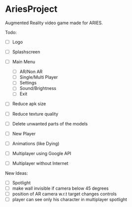 # AriesProject
Augmented Reality video game made for ARIES.

Todo:

- [ ] Logo
- [ ] Splashscreen
- [ ] Main Menu
  - [ ] AR/Non AR
  - [ ] Single/Multi Player
  - [ ] Settings
  - [ ] Sound/Brightness
  - [ ] Exit
- [ ] Reduce apk size
- [ ] Reduce texture quality
- [ ] Delete unwanted parts of the models
- [ ] New Player
- [ ] Animations (like Dying)
- [ ] Multiplayer using Google API
- [ ] Multiplayer without Internet


New Ideas:

- [ ] Spotlight
- [ ] make wall invisible if camera below 45 degrees
- [ ] position of AR camera w.r.t target changes controls
- [ ] player can see only his character in multiplayer spotlight